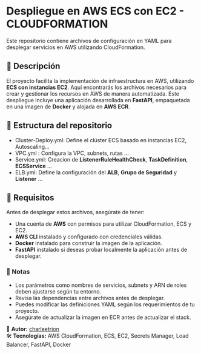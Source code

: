 # Despliegue en AWS ECS con EC2 - CLOUDFORMATION

Este repositorio contiene archivos de configuración en YAML para desplegar servicios en AWS utilizando CloudFormation.

## 🚀 Descripción

El proyecto facilita la implementación de infraestructura en AWS, utilizando **ECS con instancias EC2**. Aquí encontrarás los archivos necesarios para crear y gestionar los recursos en AWS de manera automatizada.
Este despliegue incluye una aplicación desarrollada en **FastAPI**, empaquetada en una imagen de **Docker** y alojada en **AWS ECR**.

## 📂 Estructura del repositorio
* Cluster-Deploy.yml: Define el clúster ECS basado en instancias EC2, Autoscaling...
* VPC.yml :  Configura la VPC, subnets, rutas ...
* Service.yml: Creacion de **ListenerRuleHealthCheck**, **TaskDefinition**, **ECSService** ...
* ELB.yml: Define la configuración del **ALB**, **Grupo de Seguridad** y **Listener** ...

## 📌 Requisitos

Antes de desplegar estos archivos, asegúrate de tener:

- Una cuenta de **AWS** con permisos para utilizar CloudFormation, ECS y EC2.
- **AWS CLI** instalado y configurado con credenciales válidas.
- **Docker** instalado para construir la imagen de la aplicación.
- **FastAPI** instalado si deseas probar localmente la aplicación antes de desplegar.

### 📌 Notas

- Los parámetros como nombres de servicios, subnets y ARN de roles deben ajustarse según tu entorno.
- Revisa las dependencias entre archivos antes de desplegar.
- Puedes modificar las definiciones YAML según los requerimientos de tu proyecto.
- Asegúrate de actualizar la imagen en ECR antes de actualizar el stack.

📌 **Autor:** [charleetrion](https://github.com/charleetrion)  
🛠️ **Tecnologías:** AWS CloudFormation, ECS, EC2, Secrets Manager, Load Balancer, FastAPI, Docker
